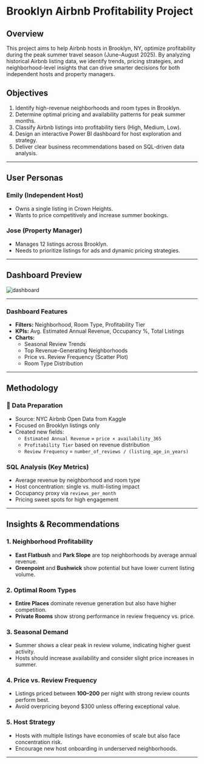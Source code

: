 # Brooklyn Airbnb Profitability Project

## Overview

This project aims to help Airbnb hosts in Brooklyn, NY, optimize profitability during the peak summer travel season (June–August 2025). By analyzing historical Airbnb listing data, we identify trends, pricing strategies, and neighborhood-level insights that can drive smarter decisions for both independent hosts and property managers.

## Objectives

1. Identify high-revenue neighborhoods and room types in Brooklyn.
2. Determine optimal pricing and availability patterns for peak summer months.
3. Classify Airbnb listings into profitability tiers (High, Medium, Low).
4. Design an interactive Power BI dashboard for host exploration and strategy.
5. Deliver clear business recommendations based on SQL-driven data analysis.

---

## User Personas

### Emily (Independent Host)
- Owns a single listing in Crown Heights.
- Wants to price competitively and increase summer bookings.

### Jose (Property Manager)
- Manages 12 listings across Brooklyn.
- Needs to prioritize listings for ads and dynamic pricing strategies.

---

## Dashboard Preview
![dashboard](https://github.com/user-attachments/assets/d021ea35-9e3e-460c-88fa-9e2fdc034a58)

---

### Dashboard Features

- **Filters:** Neighborhood, Room Type, Profitability Tier
- **KPIs:** Avg. Estimated Annual Revenue, Occupancy %, Total Listings
- **Charts:**
  - Seasonal Review Trends
  - Top Revenue-Generating Neighborhoods
  - Price vs. Review Frequency (Scatter Plot)
  - Room Type Distribution

---

## Methodology

### 🔧 Data Preparation
- Source: NYC Airbnb Open Data from Kaggle
- Focused on Brooklyn listings only
- Created new fields:
  - `Estimated Annual Revenue` = `price × availability_365`
  - `Profitability Tier` based on revenue distribution
  - `Review Frequency` = `number_of_reviews / (listing_age_in_years)`

### SQL Analysis (Key Metrics)
- Average revenue by neighborhood and room type
- Host concentration: single vs. multi-listing impact
- Occupancy proxy via `reviews_per_month`
- Pricing sweet spots for high engagement

---

## Insights & Recommendations

### 1. Neighborhood Profitability
- **East Flatbush** and **Park Slope** are top neighborhoods by average annual revenue.
- **Greenpoint** and **Bushwick** show potential but have lower current listing volume.

### 2. Optimal Room Types
- **Entire Places** dominate revenue generation but also have higher competition.
- **Private Rooms** show strong performance in review frequency vs. price.

### 3. Seasonal Demand
- Summer shows a clear peak in review volume, indicating higher guest activity.
- Hosts should increase availability and consider slight price increases in summer.

### 4. Price vs. Review Frequency
- Listings priced between **$100–$200** per night with strong review counts perform best.
- Avoid overpricing beyond $300 unless offering exceptional value.

### 5. Host Strategy
- Hosts with multiple listings have economies of scale but also face concentration risk.
- Encourage new host onboarding in underserved neighborhoods.

---
